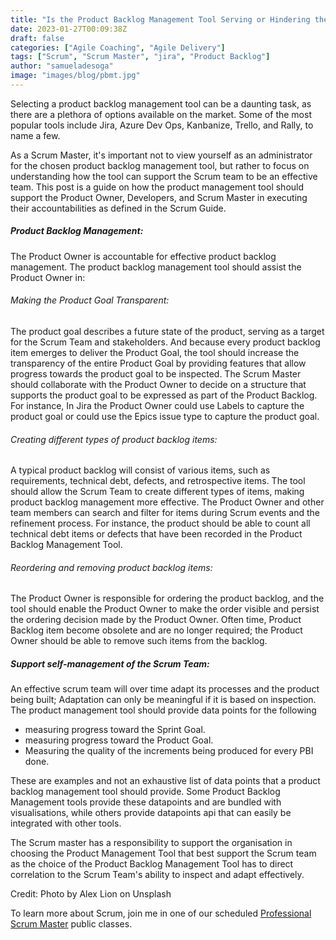 ```yaml
---
title: "Is the Product Backlog Management Tool Serving or Hindering the Scrum Team"
date: 2023-01-27T00:09:38Z
draft: false
categories: ["Agile Coaching", "Agile Delivery"]
tags: ["Scrum", "Scrum Master", "jira", "Product Backlog"]
author: "samueladesoga"
image: "images/blog/pbmt.jpg"
---
```

Selecting a product backlog management tool can be a daunting task, as there are a plethora of options available on the market. Some of the most popular tools include Jira, Azure Dev Ops, Kanbanize, Trello, and Rally, to name a few.

As a Scrum Master, it's important not to view yourself as an administrator for the chosen product backlog management tool, but rather to focus on understanding how the tool can support the Scrum team to be an effective team. This post is a guide on how the product management tool should support the Product Owner, Developers, and Scrum Master in executing their accountabilities as defined in the Scrum Guide.


##### Product Backlog Management: 
The Product Owner is accountable for effective product backlog management. The product backlog management tool should assist the Product Owner in: 

###### Making the Product Goal Transparent: 
The product goal describes a future state of the product, serving as a target for the Scrum Team and stakeholders. And because every product backlog item emerges to deliver the Product Goal, the tool should increase the transparency of the entire Product Goal by providing features that allow progress towards the product goal to be inspected. The Scrum Master should collaborate with the Product Owner to decide on a structure that supports the product goal to be expressed as part of the Product Backlog.
For instance, In Jira the Product Owner could use Labels to capture the product goal or could use the Epics issue type to capture the product goal.


###### Creating different types of product backlog items: 
A typical product backlog will consist of various items, such as requirements, technical debt, defects, and retrospective items. The tool should allow the Scrum Team to create different types of items, making product backlog management more effective. 
The Product Owner and other team members can search and filter for items during Scrum events and the refinement process. For instance, the product should be able to count all technical debt items or defects that have been recorded in the Product Backlog Management Tool. 


###### Reordering and removing product backlog items: 
The Product Owner is responsible for ordering the product backlog, and the tool should enable the Product Owner to make the order visible and persist the ordering
decision made by the Product Owner. Often time, Product Backlog item become obsolete and are no longer required; the Product Owner should be able to remove such items from the backlog.


##### Support self-management of the Scrum Team: 
An effective scrum team will over time adapt its processes and the product being built; Adaptation can only be meaningful if it is based on inspection.
The product management tool should provide data points for the following 
- measuring progress toward the Sprint Goal.
- measuring progress toward the Product Goal.
- Measuring the quality of the increments being produced for every PBI done.

These are examples and not an exhaustive list of data points that a product backlog management tool should provide. Some Product Backlog Management tools provide these datapoints and are bundled with visualisations, while others provide datapoints api that can easily be integrated with other tools. 

The Scrum master has a responsibility to support the organisation in choosing the Product Management Tool that best support the Scrum team as the choice of the Product Backlog Management Tool
has to direct correlation to the  Scrum Team's ability to inspect and adapt effectively.

Credit: Photo by Alex Lion on Unsplash


To learn more about Scrum, join me in one of our scheduled [Professional Scrum Master](https://www.valuehut.co/services/training/professional-scrum-master) public classes.

